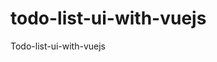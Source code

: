 # todo-list-ui-with-vuejs
Todo-list-ui-with-vuejs
        
          
          
           
            
